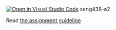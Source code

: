 [![Open in Visual Studio Code](https://classroom.github.com/assets/open-in-vscode-2e0aaae1b6195c2367325f4f02e2d04e9abb55f0b24a779b69b11b9e10269abc.svg)](https://classroom.github.com/online_ide?assignment_repo_id=18160631&assignment_repo_type=AssignmentRepo)
seng438-a2

Read [the assignment guideline](seng438-a2.md) 

